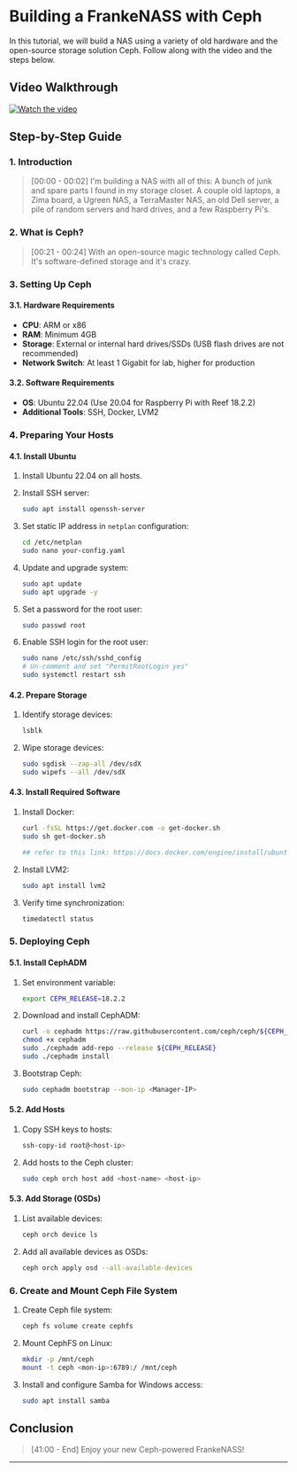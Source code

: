 

# Building a FrankeNASS with Ceph

In this tutorial, we will build a NAS using a variety of old hardware and the open-source storage solution Ceph. Follow along with the video and the steps below.

## Video Walkthrough

[![Watch the video](https://img.youtube.com/vi/jJrnJ9rj6fs/maxresdefault.jpg)](https://youtu.be/jJrnJ9rj6fs)

## Step-by-Step Guide

### 1. Introduction

> [00:00 - 00:02] I'm building a NAS with all of this: A bunch of junk and spare parts I found in my storage closet. A couple old laptops, a Zima board, a Ugreen NAS, a TerraMaster NAS, an old Dell server, a pile of random servers and hard drives, and a few Raspberry Pi's.

### 2. What is Ceph?

> [00:21 - 00:24] With an open-source magic technology called Ceph. It's software-defined storage and it's crazy.

### 3. Setting Up Ceph

#### 3.1. Hardware Requirements

- **CPU**: ARM or x86
- **RAM**: Minimum 4GB
- **Storage**: External or internal hard drives/SSDs (USB flash drives are not recommended)
- **Network Switch**: At least 1 Gigabit for lab, higher for production

#### 3.2. Software Requirements

- **OS**: Ubuntu 22.04 (Use 20.04 for Raspberry Pi with Reef 18.2.2)
- **Additional Tools**: SSH, Docker, LVM2

### 4. Preparing Your Hosts

#### 4.1. Install Ubuntu

1. Install Ubuntu 22.04 on all hosts.
2. Install SSH server:
   ```sh
   sudo apt install openssh-server
   ```

3. Set static IP address in `netplan` configuration:
   ```sh
   cd /etc/netplan
   sudo nano your-config.yaml
   ```

4. Update and upgrade system:
   ```sh
   sudo apt update
   sudo apt upgrade -y
   ```

5. Set a password for the root user:
   ```sh
   sudo passwd root
   ```

6. Enable SSH login for the root user:
   ```sh
   sudo nano /etc/ssh/sshd_config
   # Un-comment and set "PermitRootLogin yes"
   sudo systemctl restart ssh
   ```

#### 4.2. Prepare Storage

1. Identify storage devices:
   ```sh
   lsblk
   ```

2. Wipe storage devices:
   ```sh
   sudo sgdisk --zap-all /dev/sdX
   sudo wipefs --all /dev/sdX
   ```

#### 4.3. Install Required Software

1. Install Docker:
   ```sh
   curl -fsSL https://get.docker.com -o get-docker.sh
   sudo sh get-docker.sh

   ## refer to this link: https://docs.docker.com/engine/install/ubuntu/
   ```

2. Install LVM2:
   ```sh
   sudo apt install lvm2
   ```

3. Verify time synchronization:
   ```sh
   timedatectl status
   ```

### 5. Deploying Ceph

#### 5.1. Install CephADM

1. Set environment variable:
   ```sh
   export CEPH_RELEASE=18.2.2
   ```

2. Download and install CephADM:
   ```sh
   curl -o cephadm https://raw.githubusercontent.com/ceph/ceph/${CEPH_RELEASE}/src/cephadm/cephadm
   chmod +x cephadm
   sudo ./cephadm add-repo --release ${CEPH_RELEASE}
   sudo ./cephadm install
   ```

3. Bootstrap Ceph:
   ```sh
   sudo cephadm bootstrap --mon-ip <Manager-IP>
   ```

#### 5.2. Add Hosts

1. Copy SSH keys to hosts:
   ```sh
   ssh-copy-id root@<host-ip>
   ```

2. Add hosts to the Ceph cluster:
   ```sh
   sudo ceph orch host add <host-name> <host-ip>
   ```

#### 5.3. Add Storage (OSDs)

1. List available devices:
   ```sh
   ceph orch device ls
   ```

2. Add all available devices as OSDs:
   ```sh
   ceph orch apply osd --all-available-devices
   ```

### 6. Create and Mount Ceph File System

1. Create Ceph file system:
   ```sh
   ceph fs volume create cephfs
   ```

2. Mount CephFS on Linux:
   ```sh
   mkdir -p /mnt/ceph
   mount -t ceph <mon-ip>:6789:/ /mnt/ceph
   ```

3. Install and configure Samba for Windows access:
   ```sh
   sudo apt install samba
   ```

## Conclusion

> [41:00 - End] Enjoy your new Ceph-powered FrankeNASS!

---

